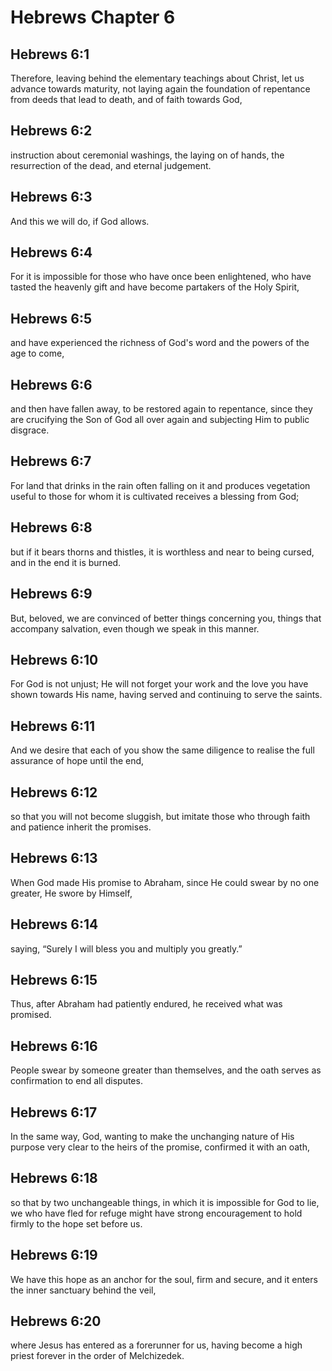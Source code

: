 # Hebrews Chapter 6

## Hebrews 6:1
Therefore, leaving behind the elementary teachings about Christ, let us advance towards maturity, not laying again the foundation of repentance from deeds that lead to death, and of faith towards God,

## Hebrews 6:2
instruction about ceremonial washings, the laying on of hands, the resurrection of the dead, and eternal judgement.

## Hebrews 6:3
And this we will do, if God allows.

## Hebrews 6:4
For it is impossible for those who have once been enlightened, who have tasted the heavenly gift and have become partakers of the Holy Spirit,

## Hebrews 6:5
and have experienced the richness of God's word and the powers of the age to come,

## Hebrews 6:6
and then have fallen away, to be restored again to repentance, since they are crucifying the Son of God all over again and subjecting Him to public disgrace.

## Hebrews 6:7
For land that drinks in the rain often falling on it and produces vegetation useful to those for whom it is cultivated receives a blessing from God;

## Hebrews 6:8
but if it bears thorns and thistles, it is worthless and near to being cursed, and in the end it is burned.

## Hebrews 6:9
But, beloved, we are convinced of better things concerning you, things that accompany salvation, even though we speak in this manner.

## Hebrews 6:10
For God is not unjust; He will not forget your work and the love you have shown towards His name, having served and continuing to serve the saints.

## Hebrews 6:11
And we desire that each of you show the same diligence to realise the full assurance of hope until the end,

## Hebrews 6:12
so that you will not become sluggish, but imitate those who through faith and patience inherit the promises.

## Hebrews 6:13
When God made His promise to Abraham, since He could swear by no one greater, He swore by Himself,

## Hebrews 6:14
saying, “Surely I will bless you and multiply you greatly.”

## Hebrews 6:15
Thus, after Abraham had patiently endured, he received what was promised.

## Hebrews 6:16
People swear by someone greater than themselves, and the oath serves as confirmation to end all disputes.

## Hebrews 6:17
In the same way, God, wanting to make the unchanging nature of His purpose very clear to the heirs of the promise, confirmed it with an oath,

## Hebrews 6:18
so that by two unchangeable things, in which it is impossible for God to lie, we who have fled for refuge might have strong encouragement to hold firmly to the hope set before us.

## Hebrews 6:19
We have this hope as an anchor for the soul, firm and secure, and it enters the inner sanctuary behind the veil,

## Hebrews 6:20
where Jesus has entered as a forerunner for us, having become a high priest forever in the order of Melchizedek.
